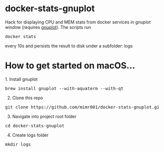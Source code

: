 # docker-stats-gnuplot
Hack for displaying CPU and MEM stats from docker services in gnuplot window (requires [gnuplot](http://www.gnuplot.info)).
The scripts run
<pre>
docker stats
</pre>
every 10s and persists the result to disk under a subfolder: logs

<h1>How to get started on macOS...</h1>
1. Install gnuplot
<pre>
brew install gnuplot --with-aquaterm --with-qt
</pre>

2. Clone this repo
<pre>
git clone https://github.com/mimr001/docker-stats-gnuplot.git
</pre>

3. Navigate into project root folder
<pre>
cd docker-stats-gnuplot
</pre>

4. Create logs folder
<pre>
mkdir logs
</pre>
